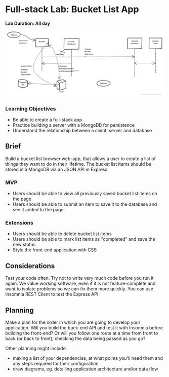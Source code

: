 # Full-stack Lab: Bucket List App

**Lab Duration: All day**

![alt text](bucket_list.png 'bucket_list')

### Learning Objectives

- Be able to create a full-stack app
- Practice building a server with a MongoDB for persistence
- Understand the relationship between a client, server and database

## Brief

Build a bucket list browser web-app, that allows a user to create a list of things they want to do in their lifetime. The bucket list items should be stored in a MongoDB via an JSON API in Express.

### MVP

- Users should be able to view all previously saved bucket list items on the page
- Users should be able to submit an item to save it to the database and see it added to the page

### Extensions

- Users should be able to delete bucket list items
- Users should be able to mark list items as "completed" and save the new status
- Style the front-end application with CSS

## Considerations

Test your code often. Try not to write very much code before you run it again. We value working software, even if it is not feature-complete and want to isolate problems so we can fix them more quickly. You can use Insomnia REST Client to test the Express API.

## Planning

Make a plan for the order in which you are going to develop your application. Will you build the back-end API and test it with Insomnia before building the front-end? Or will you follow one route at a time from front to back (or back to front), checking the data being passed as you go?

Other planning might include:
  - making a list of your dependencies, at what points you'll need them and any steps required for their configuration
  - draw diagrams, eg. detailing application architecture and/or data flow
